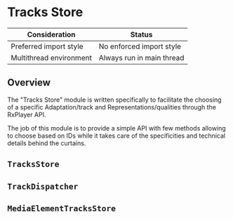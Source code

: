 # Tracks Store

| Consideration           | Status                    |
| ----------------------- | ------------------------- |
| Preferred import style  | No enforced import style  |
| Multithread environment | Always run in main thread |

## Overview

The "Tracks Store" module is written specifically to facilitate the choosing
of a specific Adaptation/track and Representations/qualities through the
RxPlayer API.

The job of this module is to provide a simple API with few methods allowing to
choose based on IDs while it takes care of the specificities and technical
details behind the curtains.

## `TracksStore`

## `TrackDispatcher`

## `MediaElementTracksStore`
